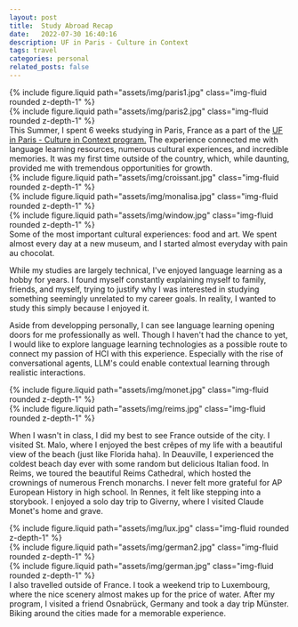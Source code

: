 ```yaml
---
layout: post
title:  Study Abroad Recap
date:   2022-07-30 16:40:16
description: UF in Paris - Culture in Context
tags: travel
categories: personal
related_posts: false
---
```

<div class="row mt-3">
    <div class="col-sm mt-3 mt-md-0">
        {% include figure.liquid path="assets/img/paris1.jpg" class="img-fluid rounded z-depth-1" %}
    </div>
    <div class="col-sm mt-3 mt-md-0">
        {% include figure.liquid path="assets/img/paris2.jpg" class="img-fluid rounded z-depth-1" %}
    </div>
</div>
This Summer, I spent 6 weeks studying in Paris, France as a part of the <a href="https://ufabroad.internationalcenter.ufl.edu/index.cfm?FuseAction=Programs.ViewProgramAngular&id=11840">UF in Paris - Culture in Context program.</a> The experience connected me with language learning resources, numerous cultural experiences, and incredible memories. It was my first time outside of the country, which, while daunting, provided me with tremendous opportunities for growth. 

<div class="row mt-3">
    <div class="col-sm mt-3 mt-md-0">
        {% include figure.liquid path="assets/img/croissant.jpg" class="img-fluid rounded z-depth-1" %}
    </div>
    <div class="col-sm mt-3 mt-md-0">
        {% include figure.liquid path="assets/img/monalisa.jpg" class="img-fluid rounded z-depth-1" %}
    </div>
<div class="col-sm mt-3 mt-md-0">
        {% include figure.liquid path="assets/img/window.jpg" class="img-fluid rounded z-depth-1" %}
    </div>
</div>
<div class="caption">
   Some of the most important cultural experiences: food and art. We spent almost every day at a new museum, and I started almost everyday with pain au chocolat.
</div>

While my studies are largely technical, I've enjoyed language learning as a hobby for years. I found myself constantly explaining myself to family, friends, and myself, trying to justify why I was interested in studying something seemingly unrelated to my career goals. In reality, I wanted to study this simply because I enjoyed it. 

Aside from developping personally, I can see language learning opening doors for me professionally as well. Though I haven't had the chance to yet, I would like to explore language learning technologies as a possible route to connect my passion of HCI with this experience. Especially with the rise of conversational agents, LLM's could enable contextual learning through realistic interactions.

<div class="row mt-3">
    <div class="col-sm mt-3 mt-md-0">
        {% include figure.liquid path="assets/img/monet.jpg" class="img-fluid rounded z-depth-1" %}
    </div>
    <div class="col-sm mt-3 mt-md-0">
        {% include figure.liquid path="assets/img/reims.jpg" class="img-fluid rounded z-depth-1" %}
    </div>
</div>

When I wasn't in class, I did my best to see France outside of the city. I visited St. Malo, where I enjoyed the best crêpes of my life with a beautiful view of the beach (just like Florida haha). In Deauville, I experienced the coldest beach day ever with some random but delicious Italian food. In Reims, we toured the beautiful Reims Cathedral, which hosted the crownings of numerous French monarchs. I never felt more grateful for AP European History in high school. In Rennes, it felt like stepping into a storybook. I enjoyed a solo day trip to Giverny, where I visited Claude Monet's home and grave. 

<div class="row mt-3">
    <div class="col-sm mt-3 mt-md-0">
        {% include figure.liquid path="assets/img/lux.jpg" class="img-fluid rounded z-depth-1" %}
    </div>
    <div class="col-sm mt-3 mt-md-0">
        {% include figure.liquid path="assets/img/german2.jpg" class="img-fluid rounded z-depth-1" %}
    </div>
<div class="col-sm mt-3 mt-md-0">
        {% include figure.liquid path="assets/img/german.jpg" class="img-fluid rounded z-depth-1" %}
    </div>
</div>
I also travelled outside of France. I took a weekend trip to Luxembourg, where the nice scenery almost makes up for the price of water. After my program, I visited a friend Osnabrück, Germany and took a day trip Münster. Biking around the cities made for a memorable experience.